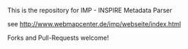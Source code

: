 This is the repository for IMP - INSPIRE Metadata Parser

see http://www.webmapcenter.de/imp/webseite/index.html

Forks and Pull-Requests welcome!
